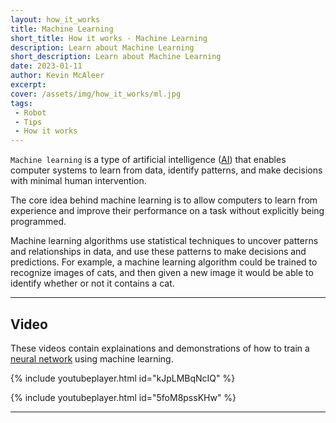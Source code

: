 ```yaml
---
layout: how_it_works
title: Machine Learning
short_title: How it works - Machine Learning
description: Learn about Machine Learning
short_description: Learn about Machine Learning
date: 2023-01-11
author: Kevin McAleer
excerpt:
cover: /assets/img/how_it_works/ml.jpg
tags:
 - Robot
 - Tips
 - How it works
---
```


`Machine learning` is a type of artificial intelligence ([AI](/resources/glossary#ai)) that enables computer systems to learn from data, identify patterns, and make decisions with minimal human intervention.

The core idea behind machine learning is to allow computers to learn from experience and improve their performance on a task without explicitly being programmed.

Machine learning algorithms use statistical techniques to uncover patterns and relationships in data, and use these patterns to make decisions and predictions. For example, a machine learning algorithm could be trained to recognize images of cats, and then given a new image it would be able to identify whether or not it contains a cat.

---

## Video

These videos contain explainations and demonstrations of how to train a [neural network](/resources/glossary#neural-network) using machine learning.

{% include youtubeplayer.html id="kJpLMBqNcIQ" %}

{% include youtubeplayer.html id="5foM8pssKHw" %}

---
